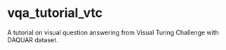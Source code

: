 # vqa_tutorial_vtc
A tutorial on visual question answering from Visual Turing Challenge with DAQUAR dataset.
